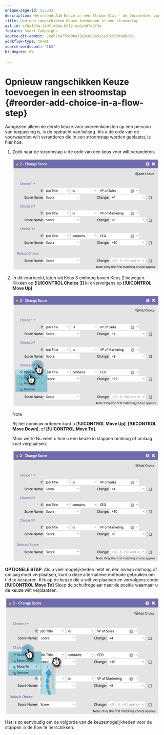 ```yaml
---
unique-page-id: 557333
description: Herordend Add Keuze in een Stroom Stap - de Documenten van Marketo - de Documentatie van het Product
title: Opnieuw rangschikken Keuze toevoegen in een stroomstap
exl-id: e76af93a-24df-48ba-b5f2-ea6e697e2f3a
feature: Smart Campaigns
source-git-commit: 2eeb7ea7fd43ba75a3c802a91ce07c90dc8abd91
workflow-type: tm+mt
source-wordcount: '163'
ht-degree: 0%

---
```


# Opnieuw rangschikken Keuze toevoegen in een stroomstap {#reorder-add-choice-in-a-flow-step}

Aangezien alleen de eerste keuze voor overeenkomsten op een persoon van toepassing is, is de opdracht van belang. Als u de orde van de voorwaarden wilt veranderen die in een stroomstap worden geplaatst, is hier hoe.

1. Zoek naar de stroomstap u de orde van een keus voor wilt veranderen.

   ![](assets/one.png)

1. In dit voorbeeld, laten wij Keus 3 omhoog boven Keus 2 bewegen. Klikken op **[!UICONTROL Choice 3]** klik vervolgens op **[!UICONTROL Move Up]**.

   ![](assets/two.png)

   >[!NOTE]
   >
   >Bij het opnieuw ordenen kunt u **[!UICONTROL Move Up]**, **[!UICONTROL Move Down]**, of **[!UICONTROL Move To]**.

   Mooi werk! Nu weet u hoe u een keuze in stappen omhoog of omlaag kunt verplaatsen.

   ![](assets/three.png)

**OPTIONELE STAP**: Als u veel mogelijkheden hebt en één niveau omhoog of omlaag moet verplaatsen, kunt u deze alternatieve methode gebruiken om tijd te besparen. Klik op de keuze die u wilt verplaatsen en vervolgens onder **[!UICONTROL Move To]** Sleep de schuifregelaar naar de positie waarnaar u de keuze wilt verplaatsen.

![](assets/four.png)

Het is zo eenvoudig om de volgorde van de keuzemogelijkheden voor de stappen in de flow te herschikken.
